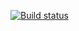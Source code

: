 [![Build status](https://ci.appveyor.com/api/projects/status/rh7je3wmpyojcgj6?svg=true)](https://ci.appveyor.com/project/alunacjones/lsl-dynamicconfigfile)

